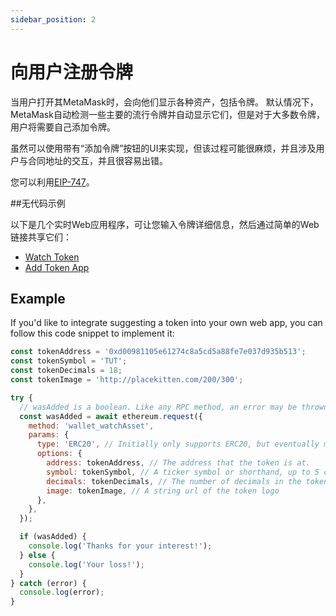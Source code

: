 ```yaml
---
sidebar_position: 2
---
```


# 向用户注册令牌

当用户打开其MetaMask时，会向他们显示各种资产，包括令牌。 默认情况下，MetaMask自动检测一些主要的流行令牌并自动显示它们，但是对于大多数令牌，用户将需要自己添加令牌。

虽然可以使用带有“添加令牌”按钮的UI来实现，但该过程可能很麻烦，并且涉及用户与合同地址的交互，并且很容易出错。

您可以利用[EIP-747](https://github.com/ethereum/EIPs/blob/master/EIPS/eip-747.md)。

##无代码示例

以下是几个实时Web应用程序，可让您输入令牌详细信息，然后通过简单的Web链接共享它们：

- [Watch Token](https://vittominacori.github.io/watch-token/create.html)
- [Add Token App](https://metamask.github.io/Add-Token/#edit)

## Example

If you'd like to integrate suggesting a token into your own web app, you can follow this code snippet to implement it:

```javascript
const tokenAddress = '0xd00981105e61274c8a5cd5a88fe7e037d935b513';
const tokenSymbol = 'TUT';
const tokenDecimals = 18;
const tokenImage = 'http://placekitten.com/200/300';

try {
  // wasAdded is a boolean. Like any RPC method, an error may be thrown.
  const wasAdded = await ethereum.request({
    method: 'wallet_watchAsset',
    params: {
      type: 'ERC20', // Initially only supports ERC20, but eventually more!
      options: {
        address: tokenAddress, // The address that the token is at.
        symbol: tokenSymbol, // A ticker symbol or shorthand, up to 5 chars.
        decimals: tokenDecimals, // The number of decimals in the token
        image: tokenImage, // A string url of the token logo
      },
    },
  });

  if (wasAdded) {
    console.log('Thanks for your interest!');
  } else {
    console.log('Your loss!');
  }
} catch (error) {
  console.log(error);
}
```
